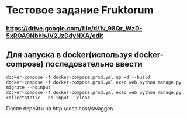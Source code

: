 # Тестовое задание Fruktorum
### https://drive.google.com/file/d/1v_98Qr_WzD-5xROA9NbhbJV2JzDdyNXA/edit

## Для запуска в docker(используя docker-compose) последовательно ввести
```docker
docker-compose -f docker-compose.prod.yml up -d --build
docker-compose -f docker-compose.prod.yml exec web python manage.py migrate --noinput
docker-compose -f docker-compose.prod.yml exec web python manage.py collectstatic --no-input --clear
```
После перейти на http://localhost/swagger/
